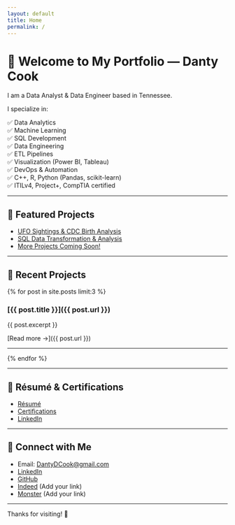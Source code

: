 ```yaml
---
layout: default
title: Home
permalink: /
---
```


# 👋 Welcome to My Portfolio — Danty Cook

I am a Data Analyst & Data Engineer based in Tennessee.

I specialize in:

✅ Data Analytics  
✅ Machine Learning  
✅ SQL Development  
✅ Data Engineering  
✅ ETL Pipelines  
✅ Visualization (Power BI, Tableau)  
✅ DevOps & Automation  
✅ C++, R, Python (Pandas, scikit-learn)  
✅ ITILv4, Project+, CompTIA certified

---

## 💼 Featured Projects

- [UFO Sightings & CDC Birth Analysis](/projects)
- [SQL Data Transformation & Analysis](/projects)
- [More Projects Coming Soon!](/projects)

---

## 💼 Recent Projects

{% for post in site.posts limit:3 %}
### [{{ post.title }}]({{ post.url }})

{{ post.excerpt }}

[Read more →]({{ post.url }})

---

{% endfor %}

---


## 📄 Résumé & Certifications

- [Résumé](/resume)
- [Certifications](/certifications)
- [LinkedIn](https://www.linkedin.com/in/danty-cook-367ba31b)

---

## 🔗 Connect with Me

- Email: [DantyDCook@gmail.com](mailto:DantyDCook@gmail.com)  
- [LinkedIn](https://www.linkedin.com/in/danty-cook-367ba31b)  
- [GitHub](https://github.com/Caprikey)  
- [Indeed](#) (Add your link)  
- [Monster](#) (Add your link)

---

Thanks for visiting! 🚀